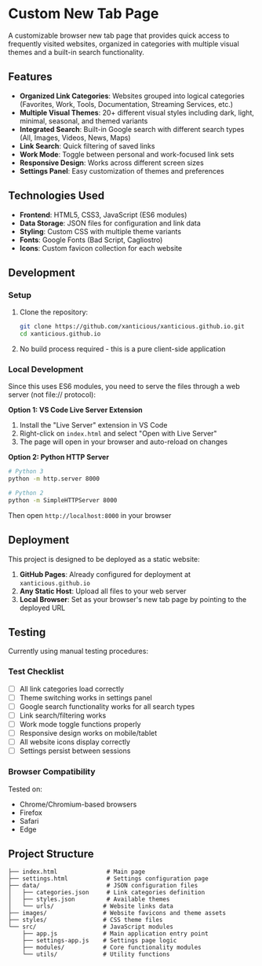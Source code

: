 # Custom New Tab Page

A customizable browser new tab page that provides quick access to frequently visited websites, organized in categories with multiple visual themes and a built-in search functionality.

## Features

- **Organized Link Categories**: Websites grouped into logical categories (Favorites, Work, Tools, Documentation, Streaming Services, etc.)
- **Multiple Visual Themes**: 20+ different visual styles including dark, light, minimal, seasonal, and themed variants
- **Integrated Search**: Built-in Google search with different search types (All, Images, Videos, News, Maps)
- **Link Search**: Quick filtering of saved links
- **Work Mode**: Toggle between personal and work-focused link sets
- **Responsive Design**: Works across different screen sizes
- **Settings Panel**: Easy customization of themes and preferences

## Technologies Used

- **Frontend**: HTML5, CSS3, JavaScript (ES6 modules)
- **Data Storage**: JSON files for configuration and link data
- **Styling**: Custom CSS with multiple theme variants
- **Fonts**: Google Fonts (Bad Script, Cagliostro)
- **Icons**: Custom favicon collection for each website

## Development

### Setup

1. Clone the repository:

   ```bash
   git clone https://github.com/xanticious/xanticious.github.io.git
   cd xanticious.github.io
   ```

2. No build process required - this is a pure client-side application

### Local Development

Since this uses ES6 modules, you need to serve the files through a web server (not file:// protocol):

**Option 1: VS Code Live Server Extension**

1. Install the "Live Server" extension in VS Code
2. Right-click on `index.html` and select "Open with Live Server"
3. The page will open in your browser and auto-reload on changes

**Option 2: Python HTTP Server**

```bash
# Python 3
python -m http.server 8000

# Python 2
python -m SimpleHTTPServer 8000
```

Then open `http://localhost:8000` in your browser

## Deployment

This project is designed to be deployed as a static website:

1. **GitHub Pages**: Already configured for deployment at `xanticious.github.io`
2. **Any Static Host**: Upload all files to your web server
3. **Local Browser**: Set as your browser's new tab page by pointing to the deployed URL

## Testing

Currently using manual testing procedures:

### Test Checklist

- [ ] All link categories load correctly
- [ ] Theme switching works in settings panel
- [ ] Google search functionality works for all search types
- [ ] Link search/filtering works
- [ ] Work mode toggle functions properly
- [ ] Responsive design works on mobile/tablet
- [ ] All website icons display correctly
- [ ] Settings persist between sessions

### Browser Compatibility

Tested on:

- Chrome/Chromium-based browsers
- Firefox
- Safari
- Edge

## Project Structure

```
├── index.html              # Main page
├── settings.html           # Settings configuration page
├── data/                   # JSON configuration files
│   ├── categories.json     # Link categories definition
│   ├── styles.json         # Available themes
│   └── urls/              # Website links data
├── images/                # Website favicons and theme assets
├── styles/                # CSS theme files
└── src/                   # JavaScript modules
    ├── app.js             # Main application entry point
    ├── settings-app.js    # Settings page logic
    ├── modules/           # Core functionality modules
    └── utils/             # Utility functions
```
